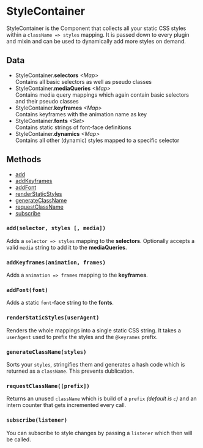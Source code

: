 # StyleContainer
StyleContainer is the Component that collects all your static CSS styles within a `className => styles` mapping.
It is passed down to every plugin and mixin and can be used to dynamically add more styles on demand.

## Data
* StyleContainer.**selectors** *&lt;Map>*<br>
Contains all basic selectors as well as pseudo classes
* StyleContainer.**mediaQueries** *&lt;Map>*<br>
Contains media query mappings which again contain basic selectors and their pseudo classes
* StyleContainer.**keyframes** *&lt;Map>*<br>
Contains keyframes with the animation name as key
* StyleContainer.**fonts** *&lt;Set>*<br>
Contains static strings of font-face definitions
* StyleContainer.**dynamics** *&lt;Map>*<br>
Contains all other (dynamic) styles mapped to a specific selector

## Methods
* [add](#addselector-styles--media)
* [addKeyframes](#addkeyframesanimation-frames)
* [addFont](#addfontfont)
* [renderStaticStyles](#renderstaticstylesuseragent)
* [generateClassName](#generateclassnamestyles)
* [requestClassName](#requestclassname--prefix)
* [subscribe](#subscribelistener)

### `add(selector, styles [, media])`
Adds a `selector => styles` mapping to the **selectors**. Optionally accepts a valid `media` string to add it to the **mediaQueries**.
### `addKeyframes(animation, frames)`
Adds a `animation => frames` mapping to the **keyframes**.
### `addFont(font)`
Adds a static `font`-face string to the **fonts**.
### `renderStaticStyles(userAgent)`
Renders the whole mappings into a single static CSS string. It takes a `userAgent` used to prefix the styles and the `@keyrames` prefix.
### `generateClassName(styles)`
Sorts your `styles`, stringifies them and generates a hash code which is returned as a `className`. This prevents dublication.
### `requestClassName([prefix])`
Returns an unused `className` which is build of a `prefix` *(default is `c`)* and an intern counter that gets incremented every call.
### `subscribe(listener)`
You can subscribe to style changes by passing a `listener` which then will be called.
